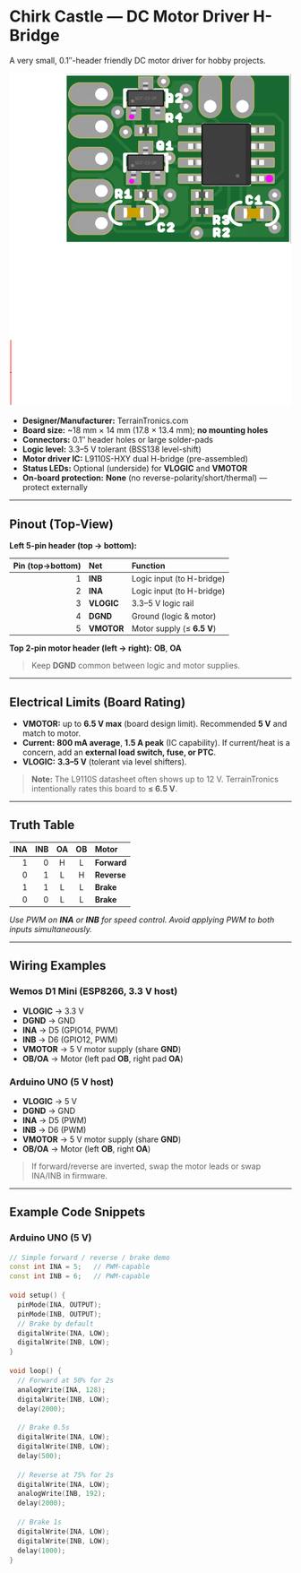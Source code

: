 # Chirk Castle — DC Motor Driver H-Bridge

A very small, 0.1″-header friendly DC motor driver for hobby projects.

![Render of the Chirk Castle board](chirkcastlerender.png "Render of the Chirk Castle board")

- **Designer/Manufacturer:** TerrainTronics.com
- **Board size:** ~18 mm × 14 mm (17.8 × 13.4 mm); **no mounting holes**
- **Connectors:** 0.1″ header holes or large solder-pads
- **Logic level:** 3.3–5 V tolerant (BSS138 level-shift)
- **Motor driver IC:** L9110S-HXY dual H-bridge (pre-assembled)
- **Status LEDs:** Optional (underside) for **VLOGIC** and **VMOTOR**
- **On-board protection:** **None** (no reverse-polarity/short/thermal) — protect externally

---

## Pinout (Top-View)

**Left 5-pin header (top → bottom):**

| Pin (top→bottom) | Net     | Function                |
|---:|:--------|:-------------------------|
| 1  | **INB** | Logic input (to H-bridge) |
| 2  | **INA** | Logic input (to H-bridge) |
| 3  | **VLOGIC** | 3.3–5 V logic rail |
| 4  | **DGND** | Ground (logic & motor) |
| 5  | **VMOTOR** | Motor supply (≤ **6.5 V**) |

**Top 2-pin motor header (left → right):** **OB**, **OA**

> Keep **DGND** common between logic and motor supplies.

---

## Electrical Limits (Board Rating)

- **VMOTOR:** up to **6.5 V max** (board design limit). Recommended **5 V** and match to motor.  
- **Current:** **800 mA average**, **1.5 A peak** (IC capability). If current/heat is a concern, add an **external load switch, fuse, or PTC**.  
- **VLOGIC:** **3.3–5 V** (tolerant via level shifters).

> **Note:** The L9110S datasheet often shows up to 12 V. TerrainTronics intentionally rates this board to **≤ 6.5 V**.

---

## Truth Table

| INA | INB | OA | OB | Motor |
|---:|---:|:--:|:--:|:------|
| 1 | 0 | H | L | **Forward** |
| 0 | 1 | L | H | **Reverse** |
| 1 | 1 | L | L | **Brake** |
| 0 | 0 | L | L | **Brake** |

*Use PWM on **INA** or **INB** for speed control. Avoid applying PWM to both inputs simultaneously.*

---

## Wiring Examples

### Wemos D1 Mini (ESP8266, 3.3 V host)

- **VLOGIC** → 3.3 V  
- **DGND** → GND  
- **INA** → D5 (GPIO14, PWM)  
- **INB** → D6 (GPIO12, PWM)  
- **VMOTOR** → 5 V motor supply (share **GND**)  
- **OB/OA** → Motor (left pad **OB**, right pad **OA**)

### Arduino UNO (5 V host)

- **VLOGIC** → 5 V  
- **DGND** → GND  
- **INA** → D5 (PWM)  
- **INB** → D6 (PWM)  
- **VMOTOR** → 5 V motor supply (share **GND**)  
- **OB/OA** → Motor (left **OB**, right **OA**)

> If forward/reverse are inverted, swap the motor leads or swap INA/INB in firmware.

---

## Example Code Snippets

### Arduino UNO (5 V)

```cpp
// Simple forward / reverse / brake demo
const int INA = 5;   // PWM-capable
const int INB = 6;   // PWM-capable

void setup() {
  pinMode(INA, OUTPUT);
  pinMode(INB, OUTPUT);
  // Brake by default
  digitalWrite(INA, LOW);
  digitalWrite(INB, LOW);
}

void loop() {
  // Forward at 50% for 2s
  analogWrite(INA, 128);
  digitalWrite(INB, LOW);
  delay(2000);

  // Brake 0.5s
  digitalWrite(INA, LOW);
  digitalWrite(INB, LOW);
  delay(500);

  // Reverse at 75% for 2s
  digitalWrite(INA, LOW);
  analogWrite(INB, 192);
  delay(2000);

  // Brake 1s
  digitalWrite(INA, LOW);
  digitalWrite(INB, LOW);
  delay(1000);
}
